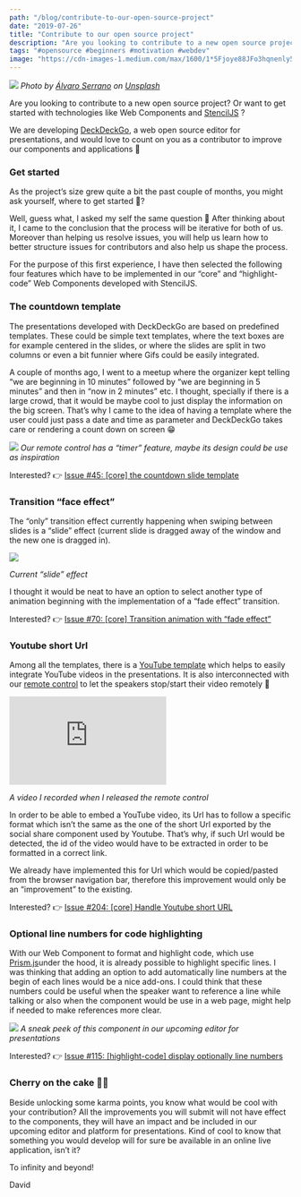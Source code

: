 ```yaml
---
path: "/blog/contribute-to-our-open-source-project"
date: "2019-07-26"
title: "Contribute to our open source project"
description: "Are you looking to contribute to a new open source project? Or want to get started with technologies like Web Components and StencilJS ? Contribute to our open source project DeckDeckGo"
tags: "#opensource #beginners #motivation #webdev"
image: "https://cdn-images-1.medium.com/max/1600/1*5Fjoye88JFo3hqnenly5UQ.jpeg"
---
```


![](https://cdn-images-1.medium.com/max/1600/1*5Fjoye88JFo3hqnenly5UQ.jpeg)
*Photo by [Álvaro Serrano](https://unsplash.com/@alvaroserrano?utm_source=unsplash&utm_medium=referral&utm_content=creditCopyText) on [Unsplash](https://unsplash.com/?utm_source=unsplash&utm_medium=referral&utm_content=creditCopyText)*

Are you looking to contribute to a new open source project? Or want to get started with technologies like Web Components and [StencilJS](https://stenciljs.com) ?

We are developing [DeckDeckGo](https://deckdeckgo.com), a web open source editor for presentations, and would love to count on you as a contributor to improve our components and applications 🙏

### Get started

As the project’s size grew quite a bit the past couple of months, you might ask yourself, where to get started 🤔?

Well, guess what, I asked my self the same question 🤣 After thinking about it, I came to the conclusion that the process will be iterative for both of us. Moreover than helping us resolve issues, you will help us learn how to better structure issues for contributors and also help us shape the process.

For the purpose of this first experience, I have then selected the following four features which have to be implemented in our “core” and “highlight-code” Web Components developed with StencilJS.

### The countdown template

The presentations developed with DeckDeckGo are based on predefined templates. These could be simple text templates, where the text boxes are for example centered in the slides, or where the slides are split in two columns or even a bit funnier where Gifs could be easily integrated.

A couple of months ago, I went to a meetup where the organizer kept telling “we are beginning in 10 minutes” followed by “we are beginning in 5 minutes” and then in “now in 2 minutes” etc. I thought, specially if there is a large crowd, that it would be maybe cool to just display the information on the big screen. That’s why I came to the idea of having a template where the user could just pass a date and time as parameter and DeckDeckGo takes care or rendering a count down on screen 😁

![](https://cdn-images-1.medium.com/max/1600/1*3OOXjRi5p98qfu8mLD03cQ.png)
*Our remote control has a “timer” feature, maybe its design could be use as inspiration*

Interested? 👉 [Issue #45: [core] the countdown slide template](https://github.com/deckgo/deckdeckgo/issues/45)

### Transition “face effect”

The “only” transition effect currently happening when swiping between slides is a “slide” effect (current slide is dragged away of the window and the new one is dragged in).

![](https://cdn-images-1.medium.com/max/1600/1*kEdSJGj91MbKjl3as1w7FA.gif)

*Current “slide” effect*

I thought it would be neat to have an option to select another type of animation beginning with the implementation of a  “fade effect” transition.

Interested? 👉 [Issue #70: [core] Transition animation with “fade effect”](https://github.com/deckgo/deckdeckgo/issues/70)

### Youtube short Url

Among all the templates, there is a [YouTube template](https://docs.deckdeckgo.com/slides/youtube) which helps to easily integrate YouTube videos in the presentations. It is also interconnected with our [remote control](https://deckdeckgo.app) to let the speakers stop/start their video remotely 📱

<iframe width="280" height="158" src="https://www.youtube.com/watch?v=3o3oGBTTRSs" frameborder="0" allow="accelerometer; autoplay; encrypted-media; gyroscope; picture-in-picture" allowfullscreen></iframe
<br/>

*A video I recorded when I released the remote control*

In order to be able to embed a YouTube video, its Url has to follow a specific format which isn’t the same as the one of the short Url exported by the social share component used by Youtube. That’s why, if such Url would be detected, the id of the video would have to be extracted in order to be formatted in a correct link.

We already have implemented this for Url which would be copied/pasted from the browser navigation bar, therefore this improvement would only be an “improvement” to the existing.

Interested? 👉 [Issue #204: [core] Handle Youtube short URL](https://github.com/deckgo/deckdeckgo/issues/204)

### Optional line numbers for code highlighting

With our Web Component to format and highlight code, which use [Prism.js](https://prismjs.com)under the hood, it is already possible to highlight specific lines. I was thinking that adding an option to add automatically line numbers at the begin of each lines would be a nice add-ons. I could think that these numbers could be useful when the speaker want to reference a line while talking or also when the component would be use in a web page, might help if needed to make references more clear.

![](https://cdn-images-1.medium.com/max/1600/1*DpuRsjAYALZu8xdVnH3xrA.png)
*A sneak peek of this component in our upcoming editor for presentations*

Interested? 👉 [Issue #115: [highlight-code] display optionally line numbers](https://github.com/deckgo/deckdeckgo/issues/115)

### Cherry on the cake 🍒🎂

Beside unlocking some karma points, you know what would be cool with your contribution? All the improvements you will submit will not have effect to the components, they will have an impact and be included in our upcoming editor and platform for presentations. Kind of cool to know that something you would develop will for sure be available in an online live application, isn’t it?

To infinity and beyond!

David
